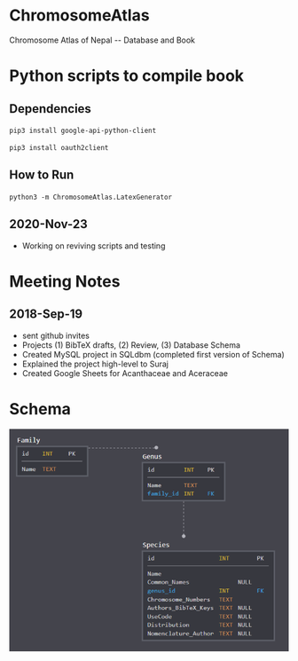 # ChromosomeAtlas
Chromosome Atlas of Nepal -- Database and Book

# Python scripts to compile book

## Dependencies
``pip3 install google-api-python-client``

``pip3 install oauth2client``

## How to Run
``python3 -m ChromosomeAtlas.LatexGenerator``

## 2020-Nov-23
- Working on reviving scripts and testing

# Meeting Notes
## 2018-Sep-19

- sent github invites
- Projects (1) BibTeX drafts, (2) Review, (3) Database Schema
- Created MySQL project in SQLdbm (completed first version of Schema)
- Explained the project high-level to Suraj
- Created Google Sheets for Acanthaceae and Aceraceae

# Schema

![alt text](DataBaseSchemaVersion1.png)
